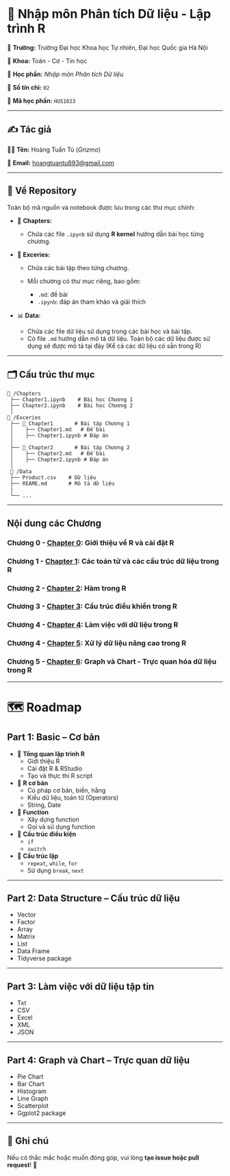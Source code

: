 # 🚀 Nhập môn Phân tích Dữ liệu - Lập trình R

📌 **Trường:** Trường Đại học Khoa học Tự nhiên, Đại học Quốc gia Hà Nội

📌 **Khoa:** Toán - Cơ - Tin học

📌 **Học phần:** *Nhập môn Phân tích Dữ liệu*

📌 **Số tín chỉ:** `02`

📌 **Mã học phần:** `HUS1023`

---

## ✍️ Tác giả

👨‍💻 **Tên:** Hoàng Tuấn Tú (*Grizmo*)

📧 **Email:** [hoangtuantu893@gmail.com](mailto:hoangtuantu893@gmail.com)

---

## 📂 Về Repository

Toàn bộ mã nguồn và notebook được lưu trong các thư mục chính:

* 📘 **Chapters:**

  * Chứa các file `.ipynb` sử dụng **R kernel** hướng dẫn bài học từng chương.

* 📝 **Exceries:**

  * Chứa các bài tập theo từng chương.
  * Mỗi chương có thư mục riêng, bao gồm:

    * `.md`: đề bài
    * `.ipynb`: đáp án tham khảo và giải thích

* 📊 **Data:**

  * Chứa các file dữ liệu sử dụng trong các bài học và bài tập.
  * Có file `.md` hướng dẫn mô tả dữ liệu. Toàn bộ các dữ liệu được sử dụng sẽ được mô tả tại đây (Kể cả các dữ liệu có sẵn trong R)

---

## 🗂 Cấu trúc thư mục

```
📁 /Chapters
 ├── Chapter1.ipynb    # Bài học Chương 1
 ├── Chapter2.ipynb    # Bài học Chương 2
 │
📁 /Exceries
 ├── 📂 Chapter1       # Bài tập Chương 1
 │    ├── Chapter1.md   # Đề bài
 │    ├── Chapter1.ipynb # Đáp án
 │
 ├── 📂 Chapter2       # Bài tập Chương 2
 │    ├── Chapter2.md   # Đề bài
 │    ├── Chapter2.ipynb # Đáp án
 │
 📁 /Data
 ├── Product.csv    # Dữ liệu
 ├── REAME.md       # Mô tả dữ liệu
 |
 └── ...
```
---

## Nội dung các Chương

### Chương 0 - [Chapter 0](Chapters/Chapter0.ipynb): Giới thiệu về R và cài đặt R

### Chương 1 - [Chapter 1](Chapters/Chapter1.ipynb): Các toán tử và các cấu trúc dữ liệu trong R

### Chương 2 - [Chapter 2](Chapters/Chapter2.ipynb): Hàm trong R

### Chương 3 - [Chapter 3](Chapters/Chapter3.ipynb): Cấu trúc điều khiển trong R

### Chương 4 - [Chapter 4](Chapters/Chapter4.ipynb): Làm việc với dữ liệu trong R

### Chương 4 - [Chapter 5](#): Xử lý dữ liệu nâng cao trong R

### Chương 5 - [Chapter 6](#): Graph và Chart - Trực quan hóa dữ liệu trong R

---

# 🗺️ Roadmap

## **Part 1: Basic – Cơ bản**

* 🔹 **Tổng quan lập trình R**
  * Giới thiệu R
  * Cài đặt R & RStudio
  * Tạo và thực thi R script
* 🔹 **R cơ bản**
  * Cú pháp cơ bản, biến, hằng
  * Kiểu dữ liệu, toán tử (Operators)
  * String, Date
* 🔹 **Function**
  * Xây dựng function
  * Gọi và sử dụng function
* 🔹 **Cấu trúc điều kiện**
  * `if`
  * `switch`
* 🔹 **Cấu trúc lặp**
  * `repeat`, `while`, `for`
  * Sử dụng `break`, `next`
---

## **Part 2: Data Structure – Cấu trúc dữ liệu**

* Vector
* Factor
* Array
* Matrix
* List
* Data Frame
* Tidyverse package

---

## **Part 3: Làm việc với dữ liệu tập tin**

* Txt
* CSV
* Excel
* XML
* JSON

---

## **Part 4: Graph và Chart – Trực quan dữ liệu**

* Pie Chart
* Bar Chart
* Histogram
* Line Graph
* Scatterplot
* Ggplot2 package

---

## 📢 Ghi chú

Nếu có thắc mắc hoặc muốn đóng góp, vui lòng **tạo issue hoặc pull request**! 🚀